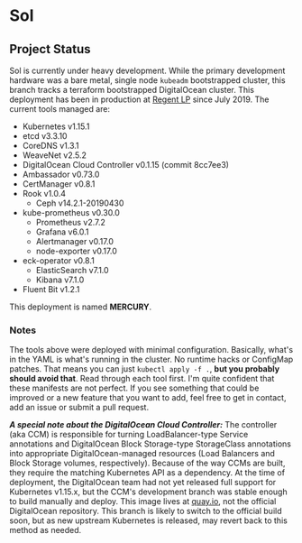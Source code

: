 # Sol

## Project Status
Sol is currently under heavy development. While the primary development hardware was a bare metal, single node `kubeadm` bootstrapped cluster, this branch tracks a terraform bootstrapped DigitalOcean cluster. This deployment has been in production at [Regent LP](https://www.regentlp.com) since July 2019. The current tools managed are:
* Kubernetes v1.15.1
* etcd v3.3.10
* CoreDNS v1.3.1
* WeaveNet v2.5.2
* DigitalOcean Cloud Controller v0.1.15 (commit 8cc7ee3)
* Ambassador v0.73.0
* CertManager v0.8.1
* Rook v1.0.4
  * Ceph v14.2.1-20190430
* kube-prometheus v0.30.0
  * Prometheus v2.7.2
  * Grafana v6.0.1
  * Alertmanager v0.17.0
  * node-exporter v0.17.0
* eck-operator v0.8.1
  * ElasticSearch v7.1.0
  * Kibana v7.1.0
* Fluent Bit v1.2.1

This deployment is named **MERCURY**.

### Notes
The tools above were deployed with minimal configuration. Basically, what's in the YAML is what's running in the cluster. No runtime hacks or ConfigMap patches. That means you can just `kubectl apply -f .`, **but you probably should avoid that**. Read through each tool first. I'm quite confident that these manifests are not perfect. If you see something that could be improved or a new feature that you want to add, feel free to get in contact, add an issue or submit a pull request.

***A special note about the DigitalOcean Cloud Controller:*** The controller (aka CCM) is responsible for turning LoadBalancer-type Service annotations and DigitalOcean Block Storage-type StorageClass annotations into appropriate DigitalOcean-managed resources (Load Balancers and Block Storage volumes, respectively). Because of the way CCMs are built, they require the matching Kubernetes API as a dependency. At the time of deployment, the DigitalOcean team had not yet released full support for Kubernetes v1.15.x, but the CCM's development branch was stable enough to build manually and deploy. This image lives at [quay.io](https://quay.io/repository/ahappypie/digitalocean-cloud-controller-manager), not the official DigitalOcean repository. This branch is likely to switch to the official build soon, but as new upstream Kubernetes is released, may revert back to this method as needed.
